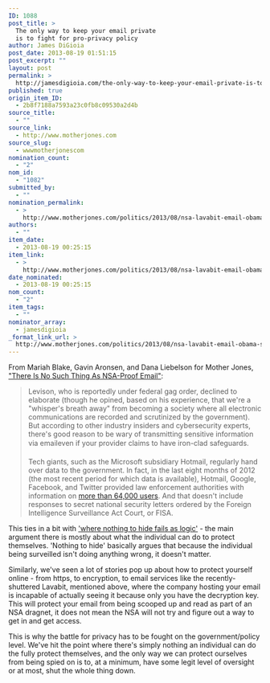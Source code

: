 ```yaml
---
ID: 1088
post_title: >
  The only way to keep your email private
  is to fight for pro-privacy policy
author: James DiGioia
post_date: 2013-08-19 01:51:15
post_excerpt: ""
layout: post
permalink: >
  http://jamesdigioia.com/the-only-way-to-keep-your-email-private-is-to-fight-for-pro-privacy-policy/
published: true
origin_item_ID:
  - 2b8f7188a7593a23c0fb8c09530a2d4b
source_title:
  - ""
source_link:
  - http://www.motherjones.com
source_slug:
  - wwwmotherjonescom
nomination_count:
  - "2"
nom_id:
  - "1082"
submitted_by:
  - ""
nomination_permalink:
  - >
    http://www.motherjones.com/politics/2013/08/nsa-lavabit-email-obama-spying-constitution
authors:
  - ""
item_date:
  - 2013-08-19 00:25:15
item_link:
  - >
    http://www.motherjones.com/politics/2013/08/nsa-lavabit-email-obama-spying-constitution
date_nominated:
  - 2013-08-19 00:25:15
nom_count:
  - "2"
item_tags:
  - ""
nominator_array:
  - jamesdigioia
_format_link_url: >
  http://www.motherjones.com/politics/2013/08/nsa-lavabit-email-obama-spying-constitution
---
```

From Mariah Blake, Gavin Aronsen, and Dana Liebelson for Mother Jones, ["There Is No Such Thing As NSA-Proof Email"][1]:

> Levison, who is reportedly under federal gag order, declined to elaborate (though he opined, based on his experience, that we're a "whisper's breath away" from becoming a society where all electronic communications are recorded and scrutinized by the government). But according to other industry insiders and cybersecurity experts, there's good reason to be wary of transmitting sensitive information via emaileven if your provider claims to have iron-clad safeguards.
> 
> Tech giants, such as the Microsoft subsidiary Hotmail, regularly hand over data to the government. In fact, in the last eight months of 2012 (the most recent period for which data is available), Hotmail, Google, Facebook, and Twitter provided law enforcement authorities with information on [more than 64,000 users][2]. And that doesn't include responses to secret national security letters ordered by the Foreign Intelligence Surveillance Act Court, or FISA.

This ties in a bit with ['where nothing to hide fails as logic'][3] - the main argument there is mostly about what the individual can do to protect themselves. 'Nothing to hide' basically argues that because the individual being surveilled isn't doing anything wrong, it doesn't matter.

Similarly, we've seen a lot of stories pop up about how to protect yourself online - from https, to encryption, to email services like the recently-shuttered Lavabit, mentioned above, where the company hosting your email is incapable of actually seeing it because only you have the decryption key. This will protect your email from being scooped up and read as part of an NSA dragnet, it does not mean the NSA will not try and figure out a way to get in and get access.

This is why the battle for privacy has to be fought on the government/policy level. We've hit the point where there's simply nothing an individual can do the fully protect themselves, and the only way we can protect ourselves from being spied on is to, at a minimum, have some legit level of oversight or at most, shut the whole thing down.

 [1]: http://www.motherjones.com/politics/2013/08/nsa-lavabit-email-obama-spying-constitution
 [2]: http://www.motherjones.com/politics/2013/06/google-microsoft-twitter-facebook-user-data-fisa-charts
 [3]: http://jamesdigioia.com/where-nothing-to-hide-fails-as-logic/